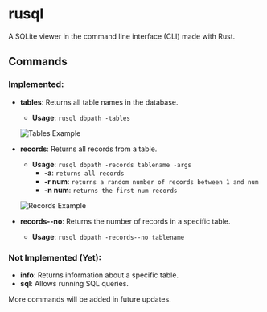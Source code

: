 # rusql

A SQLite viewer in the command line interface (CLI) made with Rust.

## Commands

### Implemented:

* **tables**: Returns all table names in the database.
  * **Usage**: `rusql dbpath -tables`

  ![Tables Example](https://i.ibb.co/jfG65L5/tables-example.png)

* **records**: Returns all records from a table.
  * **Usage**: `rusql dbpath -records tablename -args`
	* **-a**: `returns all records`
	* **-r num**: `returns a random number of records between 1 and num`
	* **-n num**: `returns the first num records`

  ![Records Example](https://i.ibb.co/ZL6hKqJ/records-example.png)

* **records--no**: Returns the number of records in a specific table.
	* **Usage**: `rusql dbpath -records--no tablename`

### Not Implemented (Yet):

* **info**: Returns information about a specific table.
* **sql**: Allows running SQL queries.

More commands will be added in future updates.

